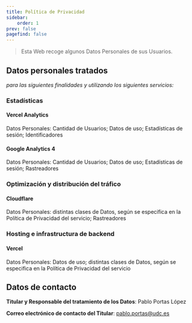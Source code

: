 ```yaml
---
title: Política de Privacidad
sidebar:
    order: 1
prev: false
pagefind: false
---
```


> Esta Web recoge algunos Datos Personales de sus Usuarios.

## Datos personales tratados

_para las siguientes finalidades y utilizando los siguientes servicios:_

### Estadísticas

#### Vercel Analytics

Datos Personales: Cantidad de Usuarios; Datos de uso; Estadísticas de sesión; Identificadores

#### Google Analytics 4

Datos Personales: Cantidad de Usuarios; Datos de uso; Estadísticas de sesión; Rastreadores

### Optimización y distribución del tráfico

#### Cloudflare

Datos Personales: distintas clases de Datos, según se especifica en la Política de Privacidad del servicio; Rastreadores

### Hosting e infrastructura de backend

#### Vercel

Datos Personales: Datos de uso; distintas clases de Datos, según se especifica en la Política de Privacidad del servicio

## Datos de contacto

**Titular y Responsable del tratamiento de los Datos**: Pablo Portas López

**Correo electrónico de contacto del Titular**: [pablo.portas@udc.es](mailto:pablo.portas@udc.es)